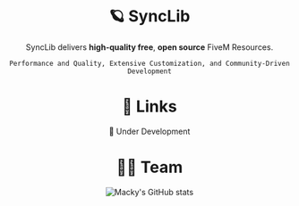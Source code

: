<div align="center">

  # 🪐 SyncLib

SyncLib delivers **high-quality free**, **open source** FiveM Resources.

`Performance and Quality, Extensive Customization, and Community-Driven Development`

  # 🎂 Links

🚧 Under Development

  # 👷‍♂️ Team

  ![Macky's GitHub stats](https://github-readme-stats.vercel.app/api?username=immacky&show_icons=true&theme=dark)

</div>
